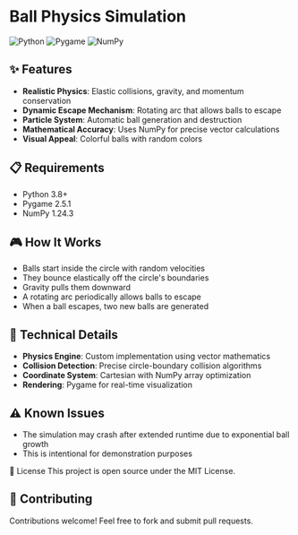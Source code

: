 # Ball Physics Simulation

![Python](https://img.shields.io/badge/Python-3.8%2B-blue)
![Pygame](https://img.shields.io/badge/Pygame-2.5.1-green)
![NumPy](https://img.shields.io/badge/NumPy-1.24.3-orange)

## ✨ Features
- **Realistic Physics**: Elastic collisions, gravity, and momentum conservation
- **Dynamic Escape Mechanism**: Rotating arc that allows balls to escape
- **Particle System**: Automatic ball generation and destruction
- **Mathematical Accuracy**: Uses NumPy for precise vector calculations
- **Visual Appeal**: Colorful balls with random colors

## 📋 Requirements
- Python 3.8+
- Pygame 2.5.1
- NumPy 1.24.3

## 🎮 How It Works
- Balls start inside the circle with random velocities
- They bounce elastically off the circle's boundaries
- Gravity pulls them downward
- A rotating arc periodically allows balls to escape
- When a ball escapes, two new balls are generated

## 🔬 Technical Details
- **Physics Engine**: Custom implementation using vector mathematics
- **Collision Detection**: Precise circle-boundary collision algorithms
- **Coordinate System**: Cartesian with NumPy array optimization
- **Rendering**: Pygame for real-time visualization

## ⚠️ Known Issues
- The simulation may crash after extended runtime due to exponential ball growth
- This is intentional for demonstration purposes
  
📜 License
This project is open source under the MIT License.

## 🤝 Contributing
Contributions welcome! Feel free to fork and submit pull requests.
